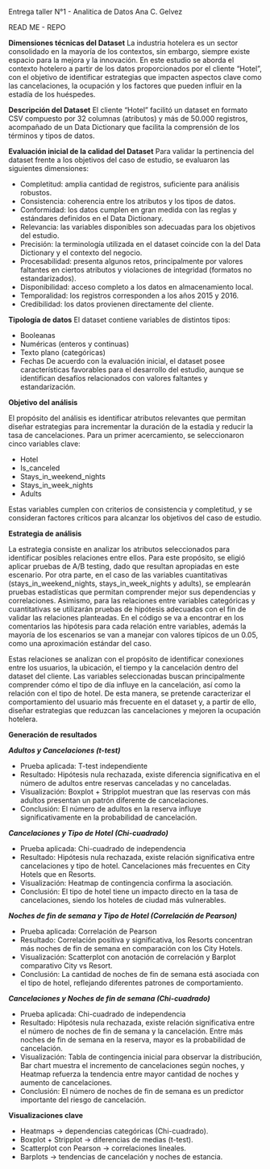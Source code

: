 Entrega taller N°1 - Analitica de Datos
Ana C. Gelvez 

READ ME - REPO

**Dimensiones técnicas del Dataset**
La industria hotelera es un sector consolidado en la mayoría de los contextos, sin embargo, siempre existe espacio para la mejora y la innovación.
En este estudio se aborda el contexto hotelero a partir de los datos proporcionados por el cliente “Hotel”, con el objetivo de identificar estrategias que impacten aspectos clave como las cancelaciones, la ocupación y los factores que pueden influir en la estadía de los huéspedes.

**Descripción del Dataset**
El cliente “Hotel” facilitó un dataset en formato CSV compuesto por 32 columnas (atributos) y más de 50.000 registros, acompañado de un Data Dictionary que facilita la comprensión de los términos y tipos de datos.

**Evaluación inicial de la calidad del Dataset**
Para validar la pertinencia del dataset frente a los objetivos del caso de estudio, se evaluaron las siguientes dimensiones:

- Completitud: amplia cantidad de registros, suficiente para análisis robustos.
- Consistencia: coherencia entre los atributos y los tipos de datos.
- Conformidad: los datos cumplen en gran medida con las reglas y estándares definidos en el Data Dictionary.
- Relevancia: las variables disponibles son adecuadas para los objetivos del estudio.
- Precisión: la terminología utilizada en el dataset coincide con la del Data Dictionary y el contexto del negocio.
- Procesabilidad: presenta algunos retos, principalmente por valores faltantes en ciertos atributos y violaciones de integridad (formatos no estandarizados).
- Disponibilidad: acceso completo a los datos en almacenamiento local.
- Temporalidad: los registros corresponden a los años 2015 y 2016.
- Credibilidad: los datos provienen directamente del cliente.

**Tipología de datos**
El dataset contiene variables de distintos tipos:
- Booleanas
- Numéricas (enteros y continuas)
- Texto plano (categóricas)
- Fechas
De acuerdo con la evaluación inicial, el dataset posee características favorables para el desarrollo del estudio, aunque se identifican desafíos relacionados con valores faltantes y estandarización.

**Objetivo del análisis**

El propósito del análisis es identificar atributos relevantes que permitan diseñar estrategias para incrementar la duración de la estadía y reducir la tasa de cancelaciones.
Para un primer acercamiento, se seleccionaron cinco variables clave:

- Hotel
- Is_canceled
- Stays_in_weekend_nights
- Stays_in_week_nights
- Adults

Estas variables cumplen con criterios de consistencia y completitud, y se consideran factores críticos para alcanzar los objetivos del caso de estudio.

**Estrategia de análisis** 

La estrategia consiste en analizar los atributos seleccionados para identificar posibles relaciones entre ellos. Para este propósito, se eligió aplicar pruebas de A/B testing, dado que resultan apropiadas en este escenario. Por otra parte, en el caso de las variables cuantitativas (stays_in_weekend_nights, stays_in_week_nights y adults), se emplearán pruebas estadísticas que permitan comprender mejor sus dependencias y correlaciones. Asimismo, para las relaciones entre variables categóricas y cuantitativas se utilizarán pruebas de hipótesis adecuadas con el fin de validar las relaciones planteadas.
En el código se va a encontrar en los comentarios las hipótesis para cada relación entre variables, además la mayoría de los escenarios se van a manejar con valores típicos de un 0.05, como una aproximación estándar del caso. 

Estas relaciones se analizan con el propósito de identificar conexiones entre los usuarios, la ubicación, el tiempo y la cancelación dentro del dataset del cliente. Las variables seleccionadas buscan principalmente comprender cómo el tipo de día influye en la cancelación, así como la relación con el tipo de hotel. De esta manera, se pretende caracterizar el comportamiento del usuario más frecuente en el dataset y, a partir de ello, diseñar estrategias que reduzcan las cancelaciones y mejoren la ocupación hotelera.

**Generación de resultados**

***Adultos y Cancelaciones (t-test)***
- Prueba aplicada: T-test independiente
- Resultado: Hipótesis nula rechazada, existe diferencia significativa en el número de adultos entre reservas canceladas y no canceladas.
- Visualización: Boxplot + Stripplot muestran que las reservas con más adultos presentan un patrón diferente de cancelaciones.
- Conclusión: El número de adultos en la reserva influye significativamente en la probabilidad de cancelación.

***Cancelaciones y Tipo de Hotel (Chi-cuadrado)***
- Prueba aplicada: Chi-cuadrado de independencia
- Resultado: Hipótesis nula rechazada, existe relación significativa entre cancelaciones y tipo de hotel. Cancelaciones más frecuentes en City Hotels que en Resorts.
- Visualización: Heatmap de contingencia confirma la asociación.
- Conclusión: El tipo de hotel tiene un impacto directo en la tasa de cancelaciones, siendo los hoteles de ciudad más vulnerables.

***Noches de fin de semana y Tipo de Hotel (Correlación de Pearson)***
- Prueba aplicada: Correlación de Pearson
- Resultado: Correlación positiva y significativa, los Resorts concentran más noches de fin de semana en comparación con los City Hotels.
- Visualización: Scatterplot con anotación de correlación y Barplot comparativo City vs Resort.
- Conclusión: La cantidad de noches de fin de semana está asociada con el tipo de hotel, reflejando diferentes patrones de comportamiento.

***Cancelaciones y Noches de fin de semana (Chi-cuadrado)***
- Prueba aplicada: Chi-cuadrado de independencia
- Resultado: Hipótesis nula rechazada, existe relación significativa entre el número de noches de fin de semana y la cancelación. Entre más noches de fin de semana en la reserva, mayor es la probabilidad de cancelación.
- Visualización: Tabla de contingencia inicial para observar la distribución, Bar chart muestra el incremento de cancelaciones según noches, y Heatmap refuerza la tendencia entre mayor cantidad de noches y aumento de cancelaciones.
- Conclusión: El número de noches de fin de semana es un predictor importante del riesgo de cancelación.

**Visualizaciones clave**
- Heatmaps → dependencias categóricas (Chi-cuadrado).
- Boxplot + Stripplot → diferencias de medias (t-test).
- Scatterplot con Pearson → correlaciones lineales.
- Barplots → tendencias de cancelación y noches de estancia.

